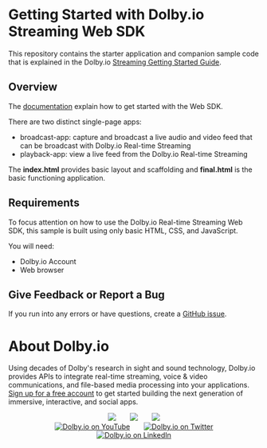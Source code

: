 
# Getting Started with Dolby.io Streaming Web SDK
This repository contains the starter application and companion sample code that is explained in the 
Dolby.io [Streaming Getting Started Guide](https://docs.dolby.io/streaming-apis/docs/getting-started).

## Overview

The [documentation](https://docs.dolby.io/streaming-apis/docs/getting-started) explain how to get started with the Web SDK. 

There are two distinct single-page apps:
- broadcast-app: capture and broadcast a live audio and video feed that can be broadcast with Dolby.io Real-time Streaming
- playback-app: view a live feed from the Dolby.io Real-time Streaming 

The **index.html** provides basic layout and scaffolding and **final.html** is the basic functioning application.

## Requirements 

To focus attention on how to use the Dolby.io Real-time Streaming Web SDK, this sample is built using only basic HTML, CSS, and JavaScript.

You will need:
- Dolby.io Account
- Web browser

## Give Feedback or Report a Bug
If you run into any errors or have questions, create a [GitHub issue](https://github.com/dolbyio-samples/stream-sdk-web-getting-started/issues).

# About Dolby.io

Using decades of Dolby's research in sight and sound technology, Dolby.io provides APIs to integrate real-time streaming, voice & video communications, and file-based media processing into your applications. [Sign up for a free account](https://dashboard.dolby.io/signup/) to get started building the next generation of immersive, interactive, and social apps.

<div align="center">
  <a href="https://dolby.io/" target="_blank"><img src="https://img.shields.io/badge/Dolby.io-0A0A0A?style=for-the-badge&logo=dolby&logoColor=white"/></a>
&nbsp; &nbsp; &nbsp;
  <a href="https://docs.dolby.io/" target="_blank"><img src="https://img.shields.io/badge/Dolby.io-Docs-0A0A0A?style=for-the-badge&logoColor=white"/></a>
&nbsp; &nbsp; &nbsp;
  <a href="https://dolby.io/blog/category/developer/" target="_blank"><img src="https://img.shields.io/badge/Dolby.io-Blog-0A0A0A?style=for-the-badge&logoColor=white"/></a>
</div>

<div align="center">
&nbsp; &nbsp; &nbsp;
  <a href="https://youtube.com/@dolbyio" target="_blank"><img src="https://img.shields.io/badge/YouTube-red?style=flat-square&logo=youtube&logoColor=white" alt="Dolby.io on YouTube"/></a>
&nbsp; &nbsp; &nbsp; 
  <a href="https://twitter.com/dolbyio" target="_blank"><img src="https://img.shields.io/badge/Twitter-blue?style=flat-square&logo=twitter&logoColor=white" alt="Dolby.io on Twitter"/></a>
&nbsp; &nbsp; &nbsp;
  <a href="https://www.linkedin.com/company/dolbyio/" target="_blank"><img src="https://img.shields.io/badge/LinkedIn-0077B5?style=flat-square&logo=linkedin&logoColor=white" alt="Dolby.io on LinkedIn"/></a>
</div>
